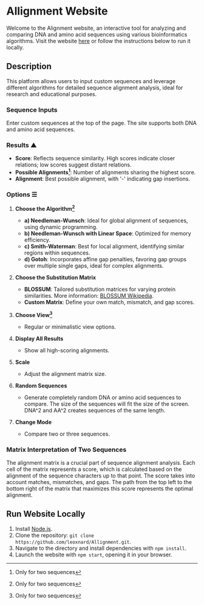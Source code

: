 # Allignment Website

Welcome to the Alignment website, an interactive tool for analyzing and comparing DNA and amino acid sequences using various bioinformatics algorithms. Visit the website [here](https://allignment.netlify.app) or follow the instructions below to run it locally.

## Description
This platform allows users to input custom sequences and leverage different algorithms for detailed sequence alignment analysis, ideal for research and educational purposes.

### Sequence Inputs
Enter custom sequences at the top of the page. The site supports both DNA and amino acid sequences.

### Results ▲
- **Score**: Reflects sequence similarity. High scores indicate closer relations; low scores suggest distant relations.
- **Possible Alignments[^2seq]**: Number of alignments sharing the highest score.
- **Alignment**: Best possible alignment, with '-' indicating gap insertions.

### Options ☰
1. **Choose the Algorithm[^2seq]**
   - **a) Needleman-Wunsch**: Ideal for global alignment of sequences, using dynamic programming.
   - **b) Needleman-Wunsch with Linear Space**: Optimized for memory efficiency.
   - **c) Smith-Waterman**: Best for local alignment, identifying similar regions within sequences.
   - **d) Gotoh**: Incorporates affine gap penalties, favoring gap groups over multiple single gaps, ideal for complex alignments.

2. **Choose the Substitution Matrix**
   - **BLOSSUM**: Tailored substitution matrices for varying protein similarities. More information: [BLOSSUM Wikipedia](https://en.wikipedia.org/wiki/BLOSUM).
   - **Custom Matrix**: Define your own match, mismatch, and gap scores.

3. **Choose View[^2seq]**
   - Regular or minimalistic view options.

4. **Display All Results**
   - Show all high-scoring alignments.

5. **Scale**
   - Adjust the alignment matrix size.

6. **Random Sequences**
   - Generate completely random DNA or amino acid sequences to compare. The size of the sequences will fit the size of the screen. DNA^2 and AA^2 creates sequences of the same length.

7. **Change Mode**
   - Compare two or three sequences.

### Matrix Interpretation of Two Sequences
The alignment matrix is a crucial part of sequence alignment analysis. Each cell of the matrix represents a score, which is calculated based on the alignment of the sequence characters up to that point. The score takes into account matches, mismatches, and gaps. The path from the top left to the bottom right of the matrix that maximizes this score represents the optimal alignment.

## Run Website Locally
1. Install [Node.js](https://nodejs.org/en/download).
2. Clone the repository: `git clone https://github.com/leoxnard/Allignment.git`.
3. Navigate to the directory and install dependencies with `npm install`.
4. Launch the website with `npm start`, opening it in your browser.

[^2seq]: Only for two sequences
